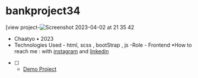 # bankproject34
[view project-![Screenshot 2023-04-02 at 21 35 42](https://user-images.githubusercontent.com/120978791/229370740-f4bdb3ad-5add-497d-b0e6-04ad9083f534.png)
- Chaatyo • 2023
- Technologies Used - html, scss , bootStrap , js
-Role - Frontend
•How to reach me : with [instagram](https://www.instagram.com/erfan_hesaraki_web) and [linkedin](https://www.linkedin.com/in/erfan-hesaraki-)
- [ ] - [Demo Project](https://erfanhesaraki.github.io/bankproject34/)
